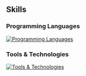 ## Skills

### Programming Languages
[![Programming Languages](https://skillicons.dev/icons?i=swift,html,css,java,python)](https://skillicons.dev)


### Tools & Technologies
[![Tools & Technologies](https://skillicons.dev/icons?i=git,github,figma,firebase)](https://skillicons.dev)
